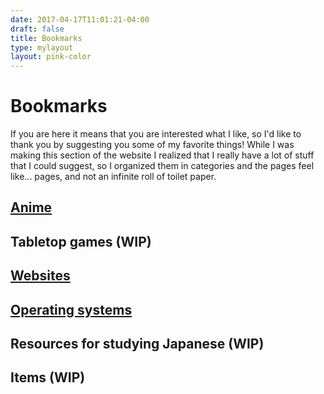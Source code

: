```yaml
---
date: 2017-04-17T11:01:21-04:00
draft: false
title: Bookmarks
type: mylayout
layout: pink-color
---
```


# Bookmarks

If you are here it means that you are interested what I like, so I'd like to thank you by suggesting you some of my favorite things!
While I was making this section of the website I realized that I really have a lot of stuff that I could suggest, so I organized them in categories and the pages feel like... pages, and not an infinite roll of toilet paper.

## [Anime](anime/)

## Tabletop games (WIP)

## [Websites](sites/)

## [Operating systems](oses/)

## Resources for studying Japanese (WIP)

## Items (WIP)
